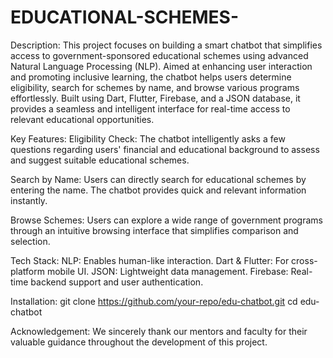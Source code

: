 # EDUCATIONAL-SCHEMES-
Description:
This project focuses on building a smart chatbot that simplifies access to government-sponsored educational schemes using advanced Natural Language Processing (NLP). Aimed at enhancing user interaction and promoting inclusive learning, the chatbot helps users determine eligibility, search for schemes by name, and browse various programs effortlessly. Built using Dart, Flutter, Firebase, and a JSON database, it provides a seamless and intelligent interface for real-time access to relevant educational opportunities.

Key Features:
Eligibility Check:
The chatbot intelligently asks a few questions regarding users' financial and educational background to assess and suggest suitable educational schemes.

Search by Name:
Users can directly search for educational schemes by entering the name. The chatbot provides quick and relevant information instantly.

Browse Schemes:
Users can explore a wide range of government programs through an intuitive browsing interface that simplifies comparison and selection.

Tech Stack:
NLP: Enables human-like interaction.
Dart & Flutter: For cross-platform mobile UI.
JSON: Lightweight data management.
Firebase: Real-time backend support and user authentication.

Installation:
git clone https://github.com/your-repo/edu-chatbot.git
cd edu-chatbot

Acknowledgement:
We sincerely thank our mentors and faculty for their valuable guidance throughout the development of this project.


